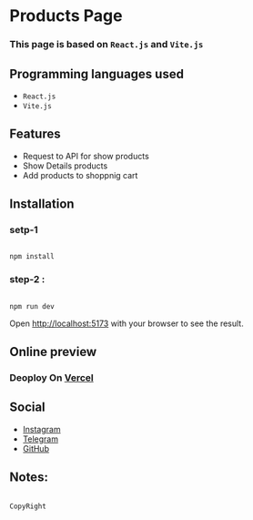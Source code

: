 # Products Page

### This page is based on `React.js` and `Vite.js`

## Programming languages used

- `React.js`
- `Vite.js`

## Features

- Request to API for show products
- Show Details products
- Add products to shoppnig cart

## Installation

### setp-1
```

npm install

```
### step-2 :
```

npm run dev

```
Open [http://localhost:5173](http://localhost:5173) with your browser to see the result.

## Online preview 

### Deoploy On [Vercel](https://fronckproducts.vercel.com/)

## Social

- [Instagram](https://instagram.com/bhrad2006)
- [Telegram](https://t.me/BehradHashemii)
- [GitHub](https://github.com/BehradHashemi)


## Notes:

```

CopyRight

```
